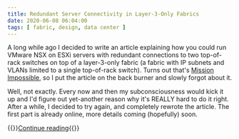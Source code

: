 ```yaml
---
title: Redundant Server Connectivity in Layer-3-Only Fabrics
date: 2020-06-08 06:04:00
tags: [ fabric, design, data center ]
---
```

A long while ago I decided to write an article explaining how you could run VMware NSX on ESXi servers with redundant connections to two top-of-rack switches on top of a layer-3-only fabric (a fabric with IP subnets and VLANs limited to a single top-of-rack switch). Turns out that's [Mission Impossible](https://blog.ipspace.net/2020/02/do-we-need-complex-data-center-switches.html), so I put the article on the back burner and slowly forgot about it.

Well, not exactly. Every now and then my subconsciousness would kick it up and I'd figure out yet-another reason why it's REALLY hard to do it right. After a while, I decided to try again, and completely rewrote the article. The first part is already online, more details coming (hopefully) soon.

{{<jump>}}[Continue reading](https://www.ipspace.net/kb/Layer3Fabrics/){{</jump>}}